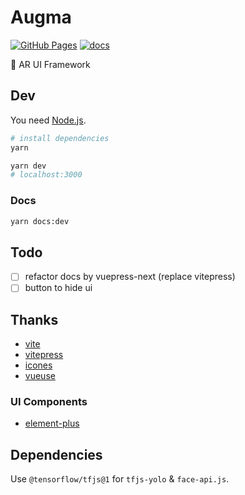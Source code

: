 # Augma

[![GitHub Pages](https://github.com/YunYouJun/augma/workflows/demo/badge.svg)](https://augma.elpsy.cn/)
[![docs](https://github.com/YunYouJun/augma/workflows/docs/badge.svg)](https://docs.augma.elpsy.cn)

<!-- [![GitHub Pages](https://github.com/SAO-UI/augma/workflows/docs/badge.svg)](https://sao-ui.github.io/augma/) -->

🎨 AR UI Framework

## Dev

You need [Node.js](https://nodejs.org/en/).

```sh
# install dependencies
yarn
```

```sh
yarn dev
# localhost:3000
```

### Docs

```sh
yarn docs:dev
```

## Todo

- [ ] refactor docs by vuepress-next (replace vitepress)
- [ ] button to hide ui

## Thanks

- [vite](https://github.com/vitejs/vite)
- [vitepress](https://github.com/vuejs/vitepress)
- [icones](https://icones.js.org/)
- [vueuse](https://github.com/vueuse/vueuse)

### UI Components

- [element-plus](https://github.com/element-plus/element-plus)

## Dependencies

Use `@tensorflow/tfjs@1` for `tfjs-yolo` & `face-api.js`.
